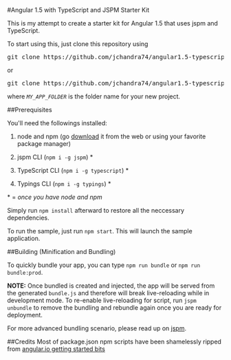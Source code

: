 #Angular 1.5 with TypeScript and JSPM Starter Kit

This is my attempt to create a starter kit for Angular 1.5 that uses jspm and TypeScript.

To start using this, just clone this repository using
<pre>
git clone https://github.com/jchandra74/angular1.5-typescript-jspm-starter-kit.git
</pre>

or

<pre>
git clone https://github.com/jchandra74/angular1.5-typescript-jspm-starter-kit.git <i>MY_APP_FOLDER</i>
</pre>
where *`MY_APP_FOLDER`* is the folder name for your new project.

##Prerequisites

You'll need the followings installed:

1. node and npm (go [download](https://nodejs.org) it from the web or using your favorite package manager)

2. jspm CLI (`npm i -g jspm`) *

3. TypeScript CLI (`npm i -g typescript`) *

4. Typings CLI (`npm i -g typings`) *


\* = *once you have node and npm*

Simply run `npm install` afterward to restore all the neccessary dependencies.

To run the sample, just run `npm start`.  This will launch the sample application.

##Building (Minification and Bundling)

To quickly bundle your app, you can type `npm run bundle` or `npm run bundle:prod`.

**NOTE:** Once bundled is created and injected, the app will be served from the generated `bundle.js` and therefore will break live-reloading while in development mode.
To re-enable live-reloading for script, run `jspm unbundle` to remove the bundling and rebundle again once you are ready for deployment.  

For more advanced bundling scenario, please read up on [jspm](https://github.com/jspm/jspm-cli).

##Credits
Most of package.json npm scripts have been shamelessly ripped from [angular.io getting started bits](https://angular.io/docs/ts/latest/quickstart.html)
